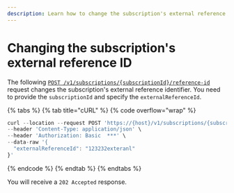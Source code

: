 ```yaml
---
description: Learn how to change the subscription's external reference identifier.
---
```


# Changing the subscription's external reference ID

The following [`POST /v1/subscriptions/{subscriptionId}/reference-id`](https://www.digitalriver.com/docs/commerce-api-reference/#operation/modifyExternalReferenceId) request changes the subscription's external reference identifier. You need to provide the `subscriptionId` and specify the `externalReferenceId`.

{% tabs %}
{% tab title="cURL" %}
{% code overflow="wrap" %}
```javascript
curl --location --request POST 'https://{host}/v1/subscriptions/{subscriptionId}/reference-id' \
--header 'Content-Type: application/json' \
--header 'Authorization: Basic  ***' \
--data-raw '{
  "externalReferenceId": "123232exteranl"
}'
```
{% endcode %}
{% endtab %}
{% endtabs %}

You will receive a `202 Accepted` response.
